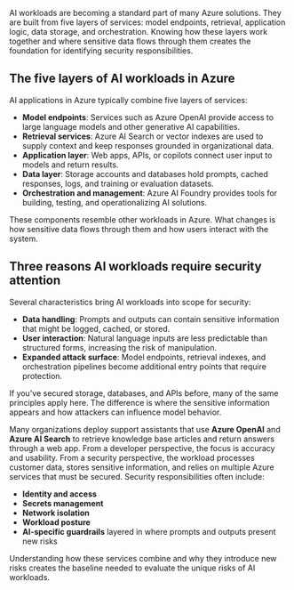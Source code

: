 AI workloads are becoming a standard part of many Azure solutions. They are built from five layers of services: model endpoints, retrieval, application logic, data storage, and orchestration. Knowing how these layers work together and where sensitive data flows through them creates the foundation for identifying security responsibilities.

## The five layers of AI workloads in Azure

AI applications in Azure typically combine five layers of services:

- **Model endpoints**: Services such as Azure OpenAI provide access to large language models and other generative AI capabilities.
- **Retrieval services**: Azure AI Search or vector indexes are used to supply context and keep responses grounded in organizational data.
- **Application layer**: Web apps, APIs, or copilots connect user input to models and return results.
- **Data layer**: Storage accounts and databases hold prompts, cached responses, logs, and training or evaluation datasets.
- **Orchestration and management**: Azure AI Foundry provides tools for building, testing, and operationalizing AI solutions.

These components resemble other workloads in Azure. What changes is how sensitive data flows through them and how users interact with the system.

## Three reasons AI workloads require security attention

Several characteristics bring AI workloads into scope for security:

- **Data handling**: Prompts and outputs can contain sensitive information that might be logged, cached, or stored.
- **User interaction**: Natural language inputs are less predictable than structured forms, increasing the risk of manipulation.
- **Expanded attack surface**: Model endpoints, retrieval indexes, and orchestration pipelines become additional entry points that require protection.

If you've secured storage, databases, and APIs before, many of the same principles apply here. The difference is where the sensitive information appears and how attackers can influence model behavior.

Many organizations deploy support assistants that use **Azure OpenAI** and **Azure AI Search** to retrieve knowledge base articles and return answers through a web app. From a developer perspective, the focus is accuracy and usability. From a security perspective, the workload processes customer data, stores sensitive information, and relies on multiple Azure services that must be secured. Security responsibilities often include:

- **Identity and access**
- **Secrets management**
- **Network isolation**
- **Workload posture**
- **AI-specific guardrails** layered in where prompts and outputs present new risks

Understanding how these services combine and why they introduce new risks creates the baseline needed to evaluate the unique risks of AI workloads.

